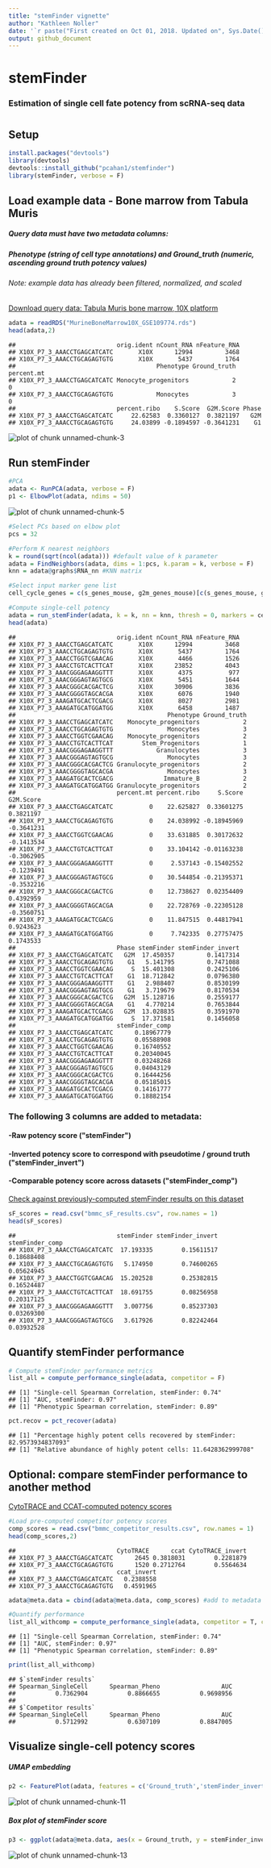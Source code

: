 ```yaml
---
title: "stemFinder vignette"
author: "Kathleen Noller"
date: '`r paste("First created on Oct 01, 2018. Updated on", Sys.Date())`'
output: github_document
---
```

# stemFinder
### Estimation of single cell fate potency from scRNA-seq data
# 
# 
## Setup

```r
install.packages("devtools")
library(devtools)
devtools::install_github("pcahan1/stemfinder")
library(stemFinder, verbose = F)
```

## Load example data - Bone marrow from Tabula Muris 

##### Query data must have two metadata columns: 
##### Phenotype (string of cell type annotations) and Ground_truth (numeric, ascending ground truth potency values)
###### Note: example data has already been filtered, normalized, and scaled

[Download query data: Tabula Muris bone marrow, 10X platform](https://cnobjects.s3.amazonaws.com/stemFinder/MurineBoneMarrow10X_GSE109774.rds)


```r
adata = readRDS("MurineBoneMarrow10X_GSE109774.rds")
head(adata,2)
```

```
##                            orig.ident nCount_RNA nFeature_RNA
## X10X_P7_3_AAACCTGAGCATCATC       X10X      12994         3468
## X10X_P7_3_AAACCTGCAGAGTGTG       X10X       5437         1764
##                                       Phenotype Ground_truth percent.mt
## X10X_P7_3_AAACCTGAGCATCATC Monocyte_progenitors            2          0
## X10X_P7_3_AAACCTGCAGAGTGTG            Monocytes            3          0
##                            percent.ribo    S.Score  G2M.Score Phase
## X10X_P7_3_AAACCTGAGCATCATC     22.62583  0.3360127  0.3821197   G2M
## X10X_P7_3_AAACCTGCAGAGTGTG     24.03899 -0.1894597 -0.3641231    G1
```

<img src="figure/stemFinder-unnamed-chunk-3-1.png" alt="plot of chunk unnamed-chunk-3" style="display: block; margin: auto;" />

## Run stemFinder


```r
#PCA
adata <- RunPCA(adata, verbose = F)
p1 <- ElbowPlot(adata, ndims = 50)
```

<img src="figure/stemFinder-unnamed-chunk-5-1.png" alt="plot of chunk unnamed-chunk-5" style="display: block; margin: auto;" />


```r
#Select PCs based on elbow plot
pcs = 32

#Perform K nearest neighbors
k = round(sqrt(ncol(adata))) #default value of k parameter
adata = FindNeighbors(adata, dims = 1:pcs, k.param = k, verbose = F)
knn = adata@graphs$RNA_nn #KNN matrix

#Select input marker gene list
cell_cycle_genes = c(s_genes_mouse, g2m_genes_mouse)[c(s_genes_mouse, g2m_genes_mouse) %in% rownames(adata)] #default G2M + S cell cycle gene list

#Compute single-cell potency
adata = run_stemFinder(adata, k = k, nn = knn, thresh = 0, markers = cell_cycle_genes)
head(adata) 
```

```
##                            orig.ident nCount_RNA nFeature_RNA
## X10X_P7_3_AAACCTGAGCATCATC       X10X      12994         3468
## X10X_P7_3_AAACCTGCAGAGTGTG       X10X       5437         1764
## X10X_P7_3_AAACCTGGTCGAACAG       X10X       4466         1526
## X10X_P7_3_AAACCTGTCACTTCAT       X10X      23852         4043
## X10X_P7_3_AAACGGGAGAAGGTTT       X10X       4375          977
## X10X_P7_3_AAACGGGAGTAGTGCG       X10X       5451         1644
## X10X_P7_3_AAACGGGCACGACTCG       X10X      30906         3836
## X10X_P7_3_AAACGGGGTAGCACGA       X10X       6076         1940
## X10X_P7_3_AAAGATGCACTCGACG       X10X       8027         2981
## X10X_P7_3_AAAGATGCATGGATGG       X10X       6458         1487
##                                          Phenotype Ground_truth
## X10X_P7_3_AAACCTGAGCATCATC    Monocyte_progenitors            2
## X10X_P7_3_AAACCTGCAGAGTGTG               Monocytes            3
## X10X_P7_3_AAACCTGGTCGAACAG    Monocyte_progenitors            2
## X10X_P7_3_AAACCTGTCACTTCAT        Stem_Progenitors            1
## X10X_P7_3_AAACGGGAGAAGGTTT            Granulocytes            3
## X10X_P7_3_AAACGGGAGTAGTGCG               Monocytes            3
## X10X_P7_3_AAACGGGCACGACTCG Granulocyte_progenitors            2
## X10X_P7_3_AAACGGGGTAGCACGA               Monocytes            3
## X10X_P7_3_AAAGATGCACTCGACG              Immature_B            2
## X10X_P7_3_AAAGATGCATGGATGG Granulocyte_progenitors            2
##                            percent.mt percent.ribo     S.Score  G2M.Score
## X10X_P7_3_AAACCTGAGCATCATC          0    22.625827  0.33601275  0.3821197
## X10X_P7_3_AAACCTGCAGAGTGTG          0    24.038992 -0.18945969 -0.3641231
## X10X_P7_3_AAACCTGGTCGAACAG          0    33.631885  0.30172632 -0.1413534
## X10X_P7_3_AAACCTGTCACTTCAT          0    33.104142 -0.01163238 -0.3062905
## X10X_P7_3_AAACGGGAGAAGGTTT          0     2.537143 -0.15402552 -0.1239491
## X10X_P7_3_AAACGGGAGTAGTGCG          0    30.544854 -0.21395371 -0.3532216
## X10X_P7_3_AAACGGGCACGACTCG          0    12.738627  0.02354409  0.4392959
## X10X_P7_3_AAACGGGGTAGCACGA          0    22.728769 -0.22305128 -0.3560751
## X10X_P7_3_AAAGATGCACTCGACG          0    11.847515  0.44817941  0.9243623
## X10X_P7_3_AAAGATGCATGGATGG          0     7.742335  0.27757475  0.1743533
##                            Phase stemFinder stemFinder_invert
## X10X_P7_3_AAACCTGAGCATCATC   G2M  17.450357         0.1417314
## X10X_P7_3_AAACCTGCAGAGTGTG    G1   5.141795         0.7471088
## X10X_P7_3_AAACCTGGTCGAACAG     S  15.401308         0.2425106
## X10X_P7_3_AAACCTGTCACTTCAT    G1  18.712842         0.0796380
## X10X_P7_3_AAACGGGAGAAGGTTT    G1   2.988407         0.8530199
## X10X_P7_3_AAACGGGAGTAGTGCG    G1   3.719679         0.8170534
## X10X_P7_3_AAACGGGCACGACTCG   G2M  15.128716         0.2559177
## X10X_P7_3_AAACGGGGTAGCACGA    G1   4.770214         0.7653844
## X10X_P7_3_AAAGATGCACTCGACG   G2M  13.028835         0.3591970
## X10X_P7_3_AAAGATGCATGGATGG     S  17.371581         0.1456058
##                            stemFinder_comp
## X10X_P7_3_AAACCTGAGCATCATC      0.18967779
## X10X_P7_3_AAACCTGCAGAGTGTG      0.05588908
## X10X_P7_3_AAACCTGGTCGAACAG      0.16740552
## X10X_P7_3_AAACCTGTCACTTCAT      0.20340045
## X10X_P7_3_AAACGGGAGAAGGTTT      0.03248268
## X10X_P7_3_AAACGGGAGTAGTGCG      0.04043129
## X10X_P7_3_AAACGGGCACGACTCG      0.16444256
## X10X_P7_3_AAACGGGGTAGCACGA      0.05185015
## X10X_P7_3_AAAGATGCACTCGACG      0.14161777
## X10X_P7_3_AAAGATGCATGGATGG      0.18882154
```

### The following 3 columns are added to metadata: 
#### -Raw potency score ("stemFinder")
#### -Inverted potency score to correspond with pseudotime / ground truth ("stemFinder_invert")
#### -Comparable potency score across datasets ("stemFinder_comp")

[Check against previously-computed stemFinder results on this dataset](https://cnobjects.s3.amazonaws.com/stemFinder/bmmc_sF_results.csv)

```r
sF_scores = read.csv("bmmc_sF_results.csv", row.names = 1)
head(sF_scores)
```

```
##                            stemFinder stemFinder_invert stemFinder_comp
## X10X_P7_3_AAACCTGAGCATCATC  17.193335        0.15611517      0.18688408
## X10X_P7_3_AAACCTGCAGAGTGTG   5.174950        0.74600265      0.05624945
## X10X_P7_3_AAACCTGGTCGAACAG  15.202528        0.25382815      0.16524487
## X10X_P7_3_AAACCTGTCACTTCAT  18.691755        0.08256958      0.20317125
## X10X_P7_3_AAACGGGAGAAGGTTT   3.007756        0.85237303      0.03269300
## X10X_P7_3_AAACGGGAGTAGTGCG   3.617926        0.82242464      0.03932528
```
      
## Quantify stemFinder performance


```r
# Compute stemFinder performance metrics
list_all = compute_performance_single(adata, competitor = F)
```

```
## [1] "Single-cell Spearman Correlation, stemFinder: 0.74"
## [1] "AUC, stemFinder: 0.97"
## [1] "Phenotypic Spearman correlation, stemFinder: 0.89"
```

```r
pct.recov = pct_recover(adata)
```

```
## [1] "Percentage highly potent cells recovered by stemFinder: 82.9573934837093"
## [1] "Relative abundance of highly potent cells: 11.6428362999708"
```

## Optional: compare stemFinder performance to another method

[CytoTRACE and CCAT-computed potency scores](https://cnobjects.s3.amazonaws.com/stemFinder/bmmc_competitor_results.csv)

```r
#Load pre-computed competitor potency scores
comp_scores = read.csv("bmmc_competitor_results.csv", row.names = 1)
head(comp_scores,2)
```

```
##                            CytoTRACE      ccat CytoTRACE_invert
## X10X_P7_3_AAACCTGAGCATCATC      2645 0.3818031        0.2281879
## X10X_P7_3_AAACCTGCAGAGTGTG      1520 0.2712764        0.5564634
##                            ccat_invert
## X10X_P7_3_AAACCTGAGCATCATC   0.2388558
## X10X_P7_3_AAACCTGCAGAGTGTG   0.4591965
```

```r
adata@meta.data = cbind(adata@meta.data, comp_scores) #add to metadata

#Quantify performance
list_all_withcomp = compute_performance_single(adata, competitor = T, comp_id = 'CytoTRACE') 
```

```
## [1] "Single-cell Spearman Correlation, stemFinder: 0.74"
## [1] "AUC, stemFinder: 0.97"
## [1] "Phenotypic Spearman correlation, stemFinder: 0.89"
```

```r
print(list_all_withcomp)
```

```
## $`stemFinder results`
## Spearman_SingleCell      Spearman_Pheno                 AUC 
##           0.7362904           0.8866655           0.9698956 
## 
## $`Competitor results`
## Spearman_SingleCell      Spearman_Pheno                 AUC 
##           0.5712992           0.6307109           0.8847005
```

## Visualize single-cell potency scores 

##### UMAP embedding


```r
p2 <- FeaturePlot(adata, features = c('Ground_truth','stemFinder_invert','CytoTRACE_invert','ccat_invert'), cols = c('blue','red'), ncol = 2)
```

<img src="figure/stemFinder-unnamed-chunk-11-1.png" alt="plot of chunk unnamed-chunk-11" style="display: block; margin: auto;" />

##### Box plot of stemFinder score

```r
p3 <- ggplot(adata@meta.data, aes(x = Ground_truth, y = stemFinder_invert)) + geom_point() + geom_boxplot(aes(group = Ground_truth, color = Ground_truth)) + theme_bw() + ggtitle("Inverted stemFinder potency vs. Ground truth potency") + ylab("Inverted stemFinder potency") + xlab("Ground truth potency")
```

<img src="figure/stemFinder-unnamed-chunk-13-1.png" alt="plot of chunk unnamed-chunk-13" style="display: block; margin: auto;" />
